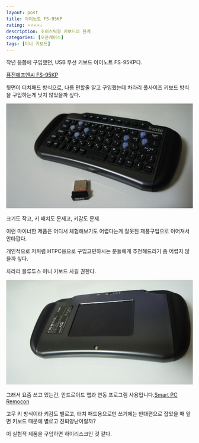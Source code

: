 ```yaml
---
layout: post
title: 아이노트 FS-95KP
rating: ⭐️⭐️⭐️⭐️☆
description: 조이스틱형 키보드의 한계
categories: [오픈케이스]
tags: [미니 키보드]
---
```


작년 봄쯤에 구입했던, USB 무선 키보드 아이노트 FS-95KP다.

[퓨전에프앤씨 FS-95KP](http://shopping.naver.com/detail/detail.nhn?nv_mid=6176674534&cat_id=40002649&frm=NVSHSRC&query=%EC%95%84%EC%9D%B4%EB%85%B8%ED%8A%B8+%EB%AF%B8%EB%8B%88&section=price)

뒷면이 터치패드 방식으로, 나름 편할줄 알고 구입했는데 차라리 풀사이즈 키보드 방식을 구입하는게 낫지 않았을까 싶다.

![inote](../../images/2013/inote_01.jpg)


크기도 작고, 키 배치도 문제고, 키감도 문제.

이런 마이너한 제품은 어디서 체험해보기도 어렵다는게 잘못된 제품구입으로 이어져서 안타깝다.

개인적으로 저처럼 HTPC용으로 구입고민하시는 분들에게 추천해드리기 좀 어렵지 않을까 싶다.

차라리 블루투스 미니 키보드 사길 권한다.

![inote](../../images/2013/inote_02.jpg)

그래서 요즘 쓰고 있는건, 안드로이드 앱과 연동 프로그램 사용입니다.[Smart PC Remocon](http://azar.cafe24.com/app/remophone/)

고무 키 방식이라 키감도 별로고, 터치 패드용으로만 쓰기에는 반대편으로 잡았을 때 앞면 키보드 때문에 별로고 진퇴양난이랄까?

이 실험적 제품을 구입하면 하이리스크인 것 같다.